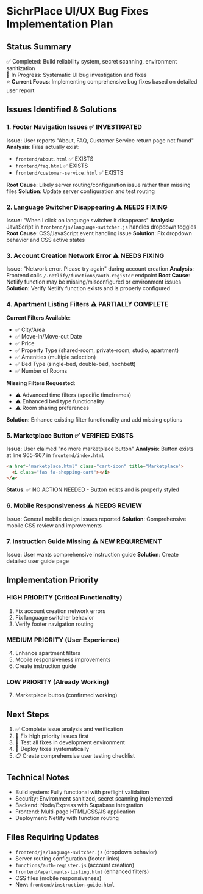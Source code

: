 # SichrPlace UI/UX Bug Fixes Implementation Plan

## Status Summary
✅ Completed: Build reliability system, secret scanning, environment sanitization  
🔄 In Progress: Systematic UI bug investigation and fixes  
⭐ **Current Focus**: Implementing comprehensive bug fixes based on detailed user report

## Issues Identified & Solutions

### 1. Footer Navigation Issues ✅ INVESTIGATED
**Issue**: User reports "About, FAQ, Customer Service return page not found"
**Analysis**: Files actually exist:
- `frontend/about.html` ✅ EXISTS
- `frontend/faq.html` ✅ EXISTS  
- `frontend/customer-service.html` ✅ EXISTS

**Root Cause**: Likely server routing/configuration issue rather than missing files
**Solution**: Update server configuration and test routing

### 2. Language Switcher Disappearing ⚠️ NEEDS FIXING
**Issue**: "When I click on language switcher it disappears"
**Analysis**: JavaScript in `frontend/js/language-switcher.js` handles dropdown toggles
**Root Cause**: CSS/JavaScript event handling issue
**Solution**: Fix dropdown behavior and CSS active states

### 3. Account Creation Network Error ⚠️ NEEDS FIXING  
**Issue**: "Network error. Please try again" during account creation
**Analysis**: Frontend calls `/.netlify/functions/auth-register` endpoint
**Root Cause**: Netlify function may be missing/misconfigured or environment issues
**Solution**: Verify Netlify function exists and is properly configured

### 4. Apartment Listing Filters ⚠️ PARTIALLY COMPLETE
**Current Filters Available**:
- ✅ City/Area
- ✅ Move-in/Move-out Date  
- ✅ Price
- ✅ Property Type (shared-room, private-room, studio, apartment)
- ✅ Amenities (multiple selection)
- ✅ Bed Type (single-bed, double-bed, hochbett)
- ✅ Number of Rooms

**Missing Filters Requested**:
- ⚠️ Advanced time filters (specific timeframes)
- ⚠️ Enhanced bed type functionality
- ⚠️ Room sharing preferences

**Solution**: Enhance existing filter functionality and add missing options

### 5. Marketplace Button ✅ VERIFIED EXISTS
**Issue**: User claimed "no more marketplace button"
**Analysis**: Button exists at line 965-967 in `frontend/index.html`
```html
<a href="marketplace.html" class="cart-icon" title="Marketplace">
  <i class="fas fa-shopping-cart"></i>
</a>
```
**Status**: ✅ NO ACTION NEEDED - Button exists and is properly styled

### 6. Mobile Responsiveness ⚠️ NEEDS REVIEW
**Issue**: General mobile design issues reported
**Solution**: Comprehensive mobile CSS review and improvements

### 7. Instruction Guide Missing ⚠️ NEW REQUIREMENT
**Issue**: User wants comprehensive instruction guide
**Solution**: Create detailed user guide page

## Implementation Priority

### HIGH PRIORITY (Critical Functionality)
1. Fix account creation network errors
2. Fix language switcher behavior
3. Verify footer navigation routing

### MEDIUM PRIORITY (User Experience)
4. Enhance apartment filters
5. Mobile responsiveness improvements
6. Create instruction guide

### LOW PRIORITY (Already Working)
7. Marketplace button (confirmed working)

## Next Steps
1. ✅ Complete issue analysis and verification
2. 🔄 Fix high priority issues first
3. 📝 Test all fixes in development environment  
4. 🚀 Deploy fixes systematically
5. 📋 Create comprehensive user testing checklist

## Technical Notes
- Build system: Fully functional with preflight validation
- Security: Environment sanitized, secret scanning implemented
- Backend: Node/Express with Supabase integration
- Frontend: Multi-page HTML/CSS/JS application
- Deployment: Netlify with function routing

## Files Requiring Updates
- `frontend/js/language-switcher.js` (dropdown behavior)
- Server routing configuration (footer links)
- `functions/auth-register.js` (account creation)
- `frontend/apartments-listing.html` (enhanced filters)
- CSS files (mobile responsiveness)
- New: `frontend/instruction-guide.html`